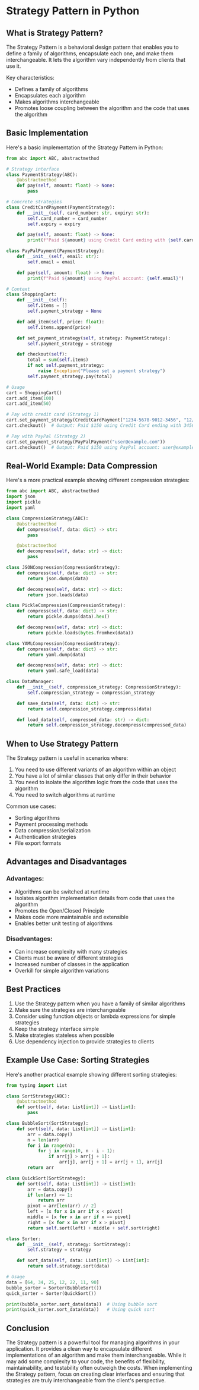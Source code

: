 # Strategy Pattern in Python

## What is Strategy Pattern?

The Strategy Pattern is a behavioral design pattern that enables you to define a family of algorithms, encapsulate each one, and make them interchangeable. It lets the algorithm vary independently from clients that use it.

Key characteristics:

- Defines a family of algorithms
- Encapsulates each algorithm
- Makes algorithms interchangeable
- Promotes loose coupling between the algorithm and the code that uses the algorithm

## Basic Implementation

Here's a basic implementation of the Strategy Pattern in Python:

```python
from abc import ABC, abstractmethod

# Strategy interface
class PaymentStrategy(ABC):
    @abstractmethod
    def pay(self, amount: float) -> None:
        pass

# Concrete strategies
class CreditCardPayment(PaymentStrategy):
    def __init__(self, card_number: str, expiry: str):
        self.card_number = card_number
        self.expiry = expiry

    def pay(self, amount: float) -> None:
        print(f"Paid ${amount} using Credit Card ending with {self.card_number[-4:]}")

class PayPalPayment(PaymentStrategy):
    def __init__(self, email: str):
        self.email = email

    def pay(self, amount: float) -> None:
        print(f"Paid ${amount} using PayPal account: {self.email}")

# Context
class ShoppingCart:
    def __init__(self):
        self.items = []
        self.payment_strategy = None

    def add_item(self, price: float):
        self.items.append(price)

    def set_payment_strategy(self, strategy: PaymentStrategy):
        self.payment_strategy = strategy

    def checkout(self):
        total = sum(self.items)
        if not self.payment_strategy:
            raise Exception("Please set a payment strategy")
        self.payment_strategy.pay(total)

# Usage
cart = ShoppingCart()
cart.add_item(100)
cart.add_item(50)

# Pay with credit card (Strategy 1)
cart.set_payment_strategy(CreditCardPayment("1234-5678-9012-3456", "12/25"))
cart.checkout()  # Output: Paid $150 using Credit Card ending with 3456

# Pay with PayPal (Strategy 2)
cart.set_payment_strategy(PayPalPayment("user@example.com"))
cart.checkout()  # Output: Paid $150 using PayPal account: user@example.com
```

## Real-World Example: Data Compression

Here's a more practical example showing different compression strategies:

```python
from abc import ABC, abstractmethod
import json
import pickle
import yaml

class CompressionStrategy(ABC):
    @abstractmethod
    def compress(self, data: dict) -> str:
        pass

    @abstractmethod
    def decompress(self, data: str) -> dict:
        pass

class JSONCompression(CompressionStrategy):
    def compress(self, data: dict) -> str:
        return json.dumps(data)

    def decompress(self, data: str) -> dict:
        return json.loads(data)

class PickleCompression(CompressionStrategy):
    def compress(self, data: dict) -> str:
        return pickle.dumps(data).hex()

    def decompress(self, data: str) -> dict:
        return pickle.loads(bytes.fromhex(data))

class YAMLCompression(CompressionStrategy):
    def compress(self, data: dict) -> str:
        return yaml.dump(data)

    def decompress(self, data: str) -> dict:
        return yaml.safe_load(data)

class DataManager:
    def __init__(self, compression_strategy: CompressionStrategy):
        self.compression_strategy = compression_strategy

    def save_data(self, data: dict) -> str:
        return self.compression_strategy.compress(data)

    def load_data(self, compressed_data: str) -> dict:
        return self.compression_strategy.decompress(compressed_data)
```

## When to Use Strategy Pattern

The Strategy pattern is useful in scenarios where:

1. You need to use different variants of an algorithm within an object
2. You have a lot of similar classes that only differ in their behavior
3. You need to isolate the algorithm logic from the code that uses the algorithm
4. You need to switch algorithms at runtime

Common use cases:

- Sorting algorithms
- Payment processing methods
- Data compression/serialization
- Authentication strategies
- File export formats

## Advantages and Disadvantages

### Advantages:

- Algorithms can be switched at runtime
- Isolates algorithm implementation details from code that uses the algorithm
- Promotes the Open/Closed Principle
- Makes code more maintainable and extensible
- Enables better unit testing of algorithms

### Disadvantages:

- Can increase complexity with many strategies
- Clients must be aware of different strategies
- Increased number of classes in the application
- Overkill for simple algorithm variations

## Best Practices

1. Use the Strategy pattern when you have a family of similar algorithms
2. Make sure the strategies are interchangeable
3. Consider using function objects or lambda expressions for simple strategies
4. Keep the strategy interface simple
5. Make strategies stateless when possible
6. Use dependency injection to provide strategies to clients

## Example Use Case: Sorting Strategies

Here's another practical example showing different sorting strategies:

```python
from typing import List

class SortStrategy(ABC):
    @abstractmethod
    def sort(self, data: List[int]) -> List[int]:
        pass

class BubbleSort(SortStrategy):
    def sort(self, data: List[int]) -> List[int]:
        arr = data.copy()
        n = len(arr)
        for i in range(n):
            for j in range(0, n - i - 1):
                if arr[j] > arr[j + 1]:
                    arr[j], arr[j + 1] = arr[j + 1], arr[j]
        return arr

class QuickSort(SortStrategy):
    def sort(self, data: List[int]) -> List[int]:
        arr = data.copy()
        if len(arr) <= 1:
            return arr
        pivot = arr[len(arr) // 2]
        left = [x for x in arr if x < pivot]
        middle = [x for x in arr if x == pivot]
        right = [x for x in arr if x > pivot]
        return self.sort(left) + middle + self.sort(right)

class Sorter:
    def __init__(self, strategy: SortStrategy):
        self.strategy = strategy

    def sort_data(self, data: List[int]) -> List[int]:
        return self.strategy.sort(data)

# Usage
data = [64, 34, 25, 12, 22, 11, 90]
bubble_sorter = Sorter(BubbleSort())
quick_sorter = Sorter(QuickSort())

print(bubble_sorter.sort_data(data))  # Using bubble sort
print(quick_sorter.sort_data(data))   # Using quick sort
```

## Conclusion

The Strategy pattern is a powerful tool for managing algorithms in your application. It provides a clean way to encapsulate different implementations of an algorithm and make them interchangeable. While it may add some complexity to your code, the benefits of flexibility, maintainability, and testability often outweigh the costs. When implementing the Strategy pattern, focus on creating clear interfaces and ensuring that strategies are truly interchangeable from the client's perspective.
